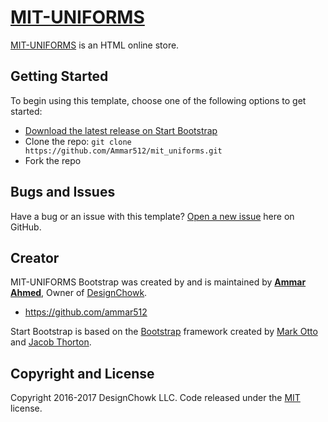 # [MIT-UNIFORMS](https://github.com/Ammar512/mit_uniforms)

[MIT-UNIFORMS](https://github.com/Ammar512/mit_uniforms) is an HTML online store.

## Getting Started

To begin using this template, choose one of the following options to get started:
* [Download the latest release on Start Bootstrap](https://github.com/Ammar512/mit_uniforms/)
* Clone the repo: `git clone https://github.com/Ammar512/mit_uniforms.git`
* Fork the repo

## Bugs and Issues

Have a bug or an issue with this template? [Open a new issue](https://github.com/Ammar512/mit_uniforms/issues) here on GitHub.

## Creator

MIT-UNIFORMS Bootstrap was created by and is maintained by **[Ammar Ahmed](http://davidmiller.io/)**, Owner of [DesignChowk](http://designchowk.co/).

* https://github.com/ammar512

Start Bootstrap is based on the [Bootstrap](http://getbootstrap.com/) framework created by [Mark Otto](https://twitter.com/mdo) and [Jacob Thorton](https://twitter.com/fat).

## Copyright and License

Copyright 2016-2017 DesignChowk LLC. Code released under the [MIT](https://github.com/ammar512/mit_uniforms/LICENSE) license.